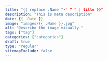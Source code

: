 ```yaml
---
title: "{{ replace .Name "-" " " | title }}"
description: "This is meta description"
date: {{ .Date }}
image: "images/{{ .Name }}.jpg"
alt: "Describe the image visually."
tags: ["tag"]
categories: ["categories"]
draft: true
type: "regular"
sitemapExclude: false
---
```

